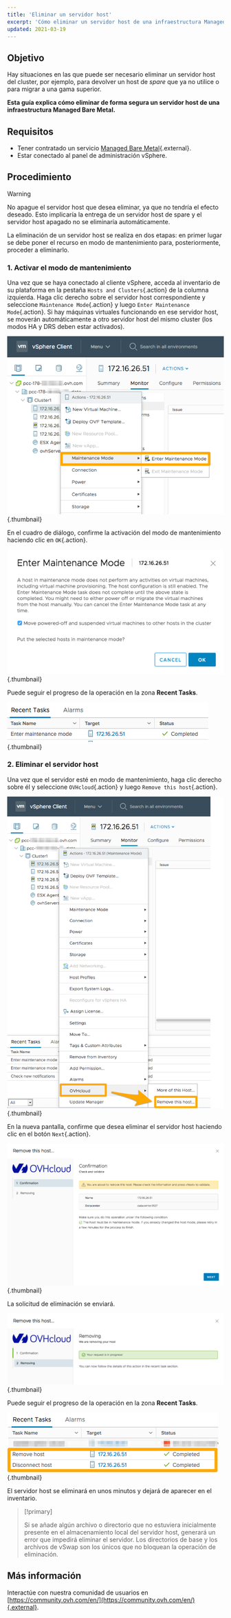 ```yaml
---
title: 'Eliminar un servidor host'
excerpt: 'Cómo eliminar un servidor host de una infraestructura Managed Bare Metal'
updated: 2021-03-19
---
```


## Objetivo

Hay situaciones en las que puede ser necesario eliminar un servidor host del cluster, por ejemplo, para devolver un host de *spare* que ya no utilice o para migrar a una gama superior.

**Esta guía explica cómo eliminar de forma segura un servidor host de una infraestructura Managed Bare Metal.**

## Requisitos

* Tener contratado un servicio [Managed Bare Metal](https://www.ovhcloud.com/es-es/managed-bare-metal/){.external}.
* Estar conectado al panel de administración vSphere.

## Procedimiento

> [!warning]
>
> No apague el servidor host que desea eliminar, ya que no tendría el efecto deseado. Esto implicaría la entrega de un servidor host de spare y el servidor host apagado no se eliminaría automáticamente.
>

La eliminación de un servidor host se realiza en dos etapas: en primer lugar se debe poner el recurso en modo de mantenimiento para, posteriormente, proceder a eliminarlo.

### 1. Activar el modo de mantenimiento

Una vez que se haya conectado al cliente vSphere, acceda al inventario de su plataforma en la pestaña `Hosts and Clusters`{.action} de la columna izquierda. Haga clic derecho sobre el servidor host correspondiente y seleccione `Maintenance Mode`{.action} y luego `Enter Maintenance Mode`{.action}. Si hay máquinas virtuales funcionando en ese servidor host, se moverán automáticamente a otro servidor host del mismo cluster (los modos HA y DRS deben estar activados).

![Activación del modo de mantenimiento](images/removehost01.png){.thumbnail}

En el cuadro de diálogo, confirme la activación del modo de mantenimiento haciendo clic en `OK`{.action}.

![Confirmación del modo de mantenimiento](images/removehost02.png){.thumbnail}

Puede seguir el progreso de la operación en la zona **Recent Tasks**.

![Progreso de la activación del modo de mantenimiento](images/removehost03.png){.thumbnail}

### 2. Eliminar el servidor host

Una vez que el servidor esté en modo de mantenimiento, haga clic derecho sobre él y seleccione `OVHcloud`{.action} y luego `Remove this host`{.action}.

![Eliminar el host](images/removehost04.png){.thumbnail}

En la nueva pantalla, confirme que desea eliminar el servidor host haciendo clic en el botón `Next`{.action}.

![Confirmación de la eliminación](images/removehost05.png){.thumbnail}

La solicitud de eliminación se enviará.

![Confirmación de la eliminación](images/removehost06.png){.thumbnail}

Puede seguir el progreso de la operación en la zona **Recent Tasks**.

![Progreso de la eliminación del host](images/removehost07.png){.thumbnail}

El servidor host se eliminará en unos minutos y dejará de aparecer en el inventario.

> [!primary]
>
> Si se añade algún archivo o directorio que no estuviera inicialmente presente en el almacenamiento local del servidor host, generará un error que impedirá eliminar el servidor. Los directorios de base y los archivos de vSwap son los únicos que no bloquean la operación de eliminación.
>

## Más información

Interactúe con nuestra comunidad de usuarios en [https://community.ovh.com/en/](https://community.ovh.com/en/){.external}.
